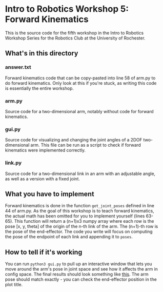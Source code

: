 # Intro to Robotics Workshop 5: Forward Kinematics
This is the source code for the fifth workshop in the Intro to Robotics Workshop Series for the Robotics Club at the University of Rochester.
## What's in this directory
### answer.txt
Forward kinematics code that can be copy-pasted into line 58 of arm.py to do forward kinematics. Only look at this if you're stuck, as writing this code is essentially the entire workshop.
### arm.py
Source code for a two-dimensional arm, notably without code for forward kinematics.
### gui.py
Source code for visualizing and changing the joint angles of a 2DOF two-dimensional arm. This file can be run as a script to check if forward kinematics were implemented correctly.
### link.py
Source code for a two-dimensional link in an arm with an adjustable angle, as well as a version with a fixed joint.

## What you have to implement
Forward kinematics is done in the function `get_joint_poses` defined in line 44 of arm.py. As the goal of this workshop is to teach forward kinematics, the actual math has been omitted for you to implement yourself (lines 63-65). This function will return a (n+1)x3 numpy array where each row is the pose [x, y, theta] of the origin of the n-th link of the arm. The (n+1)-th row is the pose of the end-effector. The code you write will focus on computing the pose of the endpoint of each link and appending it to `poses`.

## How to tell if it's working
You can run `python3 gui.py` to pull up an interactive window that lets you move around the arm's pose in joint space and see how it affects the arm in config space. The final results should look something like [this](https://youtu.be/eAWpkSIO3vE). The arm pose should match exactly - you can check the end-effector position in the plot title.
